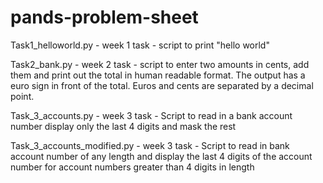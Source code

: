 # pands-problem-sheet

Task1_helloworld.py - week 1 task - script to print "hello world"

Task2_bank.py - week 2 task - script to enter two amounts in cents, add them and print out the total in human readable format. The output has a euro sign in front of the total. Euros and cents are separated by a decimal point.

Task_3_accounts.py - week 3 task - Script to read in a bank account number display only the last 4 digits and mask the rest

Task_3_accounts_modified.py - week 3 task - Script to read in bank account number of any length and display the last 4 digits of the account number for account numbers greater than 4 digits in length 
